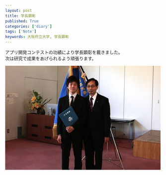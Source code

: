 ```yaml
---
layout: post
title: 学長顕彰
published: True
categories: ['diary']
tags: ['Note']
keywords: 大阪府立大学, 学長顕彰
---
```


アプリ開発コンテストの功績により学長顕彰を戴きました。<br>
次は研究で成果をあげられるよう頑張ります。

<img src="/assets/img/blog_honor_myphoto.jpg" class="image-on-frame">
